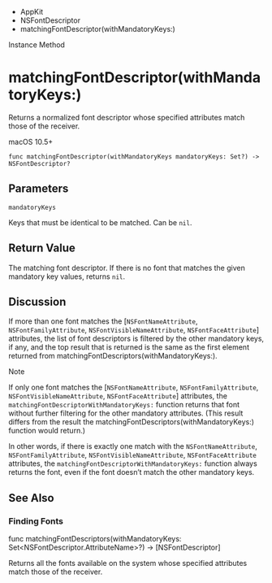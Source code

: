 

- AppKit
- NSFontDescriptor
-  matchingFontDescriptor(withMandatoryKeys:) 

Instance Method

# matchingFontDescriptor(withMandatoryKeys:)

Returns a normalized font descriptor whose specified attributes match those of the receiver.

macOS 10.5+

``` source
func matchingFontDescriptor(withMandatoryKeys mandatoryKeys: Set?) -> NSFontDescriptor?
```

## Parameters 

`mandatoryKeys`  

Keys that must be identical to be matched. Can be `nil`.

## Return Value

The matching font descriptor. If there is no font that matches the given mandatory key values, returns `nil`.

## Discussion

If more than one font matches the \[`NSFontNameAttribute`, `NSFontFamilyAttribute`, `NSFontVisibleNameAttribute`, `NSFontFaceAttribute`\] attributes, the list of font descriptors is filtered by the other mandatory keys, if any, and the top result that is returned is the same as the first element returned from matchingFontDescriptors(withMandatoryKeys:).

Note

If only one font matches the \[`NSFontNameAttribute`, `NSFontFamilyAttribute`, `NSFontVisibleNameAttribute`, `NSFontFaceAttribute`\] attributes, the `matchingFontDescriptorWithMandatoryKeys:` function returns that font without further filtering for the other mandatory attributes. (This result differs from the result the matchingFontDescriptors(withMandatoryKeys:) function would return.)

In other words, if there is exactly one match with the `NSFontNameAttribute`, `NSFontFamilyAttribute`, `NSFontVisibleNameAttribute`, `NSFontFaceAttribute` attributes, the `matchingFontDescriptorWithMandatoryKeys:` function always returns the font, even if the font doesn’t match the other mandatory keys.

## See Also

### Finding Fonts

func matchingFontDescriptors(withMandatoryKeys: Set&lt;NSFontDescriptor.AttributeName>?) -> [NSFontDescriptor]

Returns all the fonts available on the system whose specified attributes match those of the receiver.

